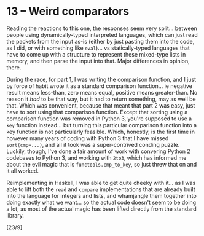 # 13 &ndash; Weird comparators
Reading the reactions to this one, the responses seem very split... between people using dynamically-typed interpreted languages, which can just read the packets from the input as-is (either by just pasting them into the code, as I did, or with something like `eval`)... vs statically-typed languages that have to come up with a structure to represent these mixed-type lists in memory, and then parse the input into that. Major differences in opinion, there.

During the race, for part 1, I was writing the comparison function, and I just by force of habit wrote it as a standard comparison function... ie negative result means less-than, zero means equal, positive means greater-than. No reason it _had_ to be that way, but it had to return something, may as well be that. Which was convenient, because that meant that part 2 was easy, just have to sort using that comparison function. Except that sorting using a comparison function was removed in Python 3, you're supposed to use a `key` function instead... but turning this particular comparison function into a key function is not particularly feasible. Which, honestly, is the first time in however many years of coding with Python 3 that I have missed `sort(cmp=...)`, and all it took was a super-contrived conding puzzle. Luckily, though, I've done a fair amount of work with convering Python 2 codebases to Python 3, and working with `2to3`, which has informed me about the evil magic that is `functools.cmp_to_key`, so just threw that on and it all worked.

Reimplementing in Haskell, I was able to get quite cheeky with it... as I was able to lift both the `read` and `compare` implementations that are already built into the language for integers and lists, and whamjangle them together into doing exactly what we want... so the actual code doesn't seem to be doing a lot, as most of the actual magic has been lifted directly from the standard library.

[23/9]
